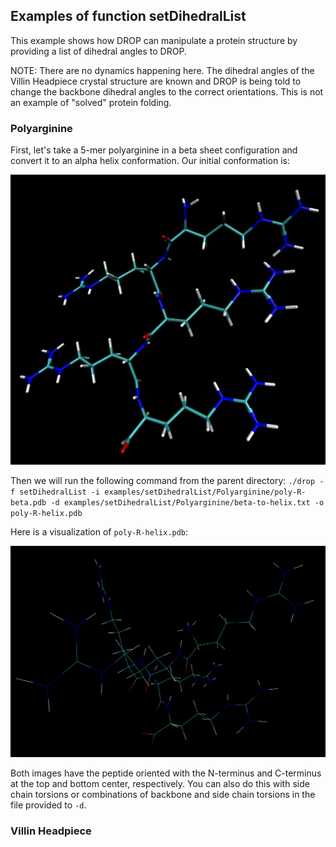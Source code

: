 ## Examples of function setDihedralList

This example shows how DROP can manipulate a protein structure by providing a list of dihedral angles to DROP.

NOTE: There are no dynamics happening here. The dihedral angles of the Villin Headpiece crystal structure are known and DROP is being told to change the backbone dihedral angles to the correct orientations. This is not an example of "solved" protein folding.

### Polyarginine

First, let's take a 5-mer polyarginine in a beta sheet configuration and convert it to an alpha helix conformation. Our initial conformation is:

![polyRbeta](Polyarginine/poly-R-beta.png)

Then we will run the following command from the parent directory: ```./drop -f setDihedralList -i examples/setDihedralList/Polyarginine/poly-R-beta.pdb -d examples/setDihedralList/Polyarginine/beta-to-helix.txt -o poly-R-helix.pdb```

Here is a visualization of ```poly-R-helix.pdb```:

![polyRhelix](Polyarginine/poly-R-alpha.png)

Both images have the peptide oriented with the N-terminus and C-terminus at the top and bottom center, respectively. You can also do this with side chain torsions or combinations of backbone and side chain torsions in the file provided to ```-d```.

### Villin Headpiece
